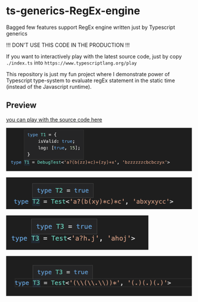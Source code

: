 # ts-generics-RegEx-engine
Bagged few features support RegEx engine written just by Typescript generics

!!! DON'T USE THIS CODE IN THE PRODUCTION !!! 

If you want to interactively play with the latest source code, just by copy `./index.ts` into `https://www.typescriptlang.org/play`

This repository is just my fun project where I demonstrate power of Typescript type-system to evaluate regEx statement in the static time (instead of the Javascript runtime).

## Preview

[you can play with the source code here](https://www.typescriptlang.org/play?target=1&ssl=1&ssc=1&pln=321&pc=1#code/PTAEFpK6dv4YgsAKBBRtQFkCGAXAC1AHsAHAUwCcCBLEgOwGcNN5V02vufxV8AnpVABJfNTqM8ZUAF5QAb1ShQAcnABGDaoBcoANqaNAGjXhVp9RoBMFsxoAMd1VtUBdZfad7Djy+f9XfwBOZ0d3T3VQn3Bg-2dNJ38ADmdQjxQVdVSY5PiQhIB2Z1SMrPBimML8s1T-ADZnYrKzRpj6mvVi-wBWZ0aW9T6Yns7wRv8AFmc+wfBpmMmxvv8AZmdpufWY1bHp-1tLdbnbGOsx9cDnWzntGJMzBMO1JLVtQe8DB0tXqzDnJyDO4GB6qADUAOuCXekVOBnOaghlm0RyeEUyam2Bl2iKhln2ZmOkQWBiWuNRlhWZk2kWGBlG5LUBNUEzMs0ibQMHUZqipqm6rXRWUqBmqPNZqjqZmakRyBjyPIFqlCKSFamiBjiPKlLl+sTVut0IO+PJVbxRXgNrh8WksSLevxs0JhGJccP0NjtYQtLku9hukQ0WI9OPBYWeLmZmiJro0JI9ZLDyL9Lj5mhpsbpHoZSbezI0Es07NjnI93NzqbCSs0A0DIo9YorBbCOs0Mtjco9CqbSo0ZqspUDGo9WqbOuser7BonRv0E69yP71h94Bng2Xs+XC7UM8s1gjq5dWX3m4RFY3e5Tq4Druswbv29UJ73Ubv0-j1kT9qfKesac-05Zn+j4AXuhZ-tOpbWOW34QXu1bQdO9bWI2sEStYrYodOnYYSBSrWP2q6Drew4ESBOqrHqBEGpRs6USB-arCutGDExdGgt+tFHAebGse6qxnpxPqrFeAk0cGImPmJRxRiJNHxqsX7OHJRxpopNFZqsOaccyqyFlpNGlnpUl8qs1Z6TR9ZmVJEqrK2Zk0Z2dlSUqqyEXZNHDm5Uk6pMepuQafmzn5Un9pMK5BRkAC+qAcGAAAC+BMOAFAAB6UAAxvgKVUFQJBUPwQgUKAACCAAmZUaAAPAAKgAfHIojiDQ+D0Aw0j6DVbj6KsGToIlyVpZl2XUHlBUoIIwgAMoAK4AEbVfVjViBIrVSLgZCdd11gZIVwgAPrlWVtWmAAqqYABKFAsPIS3yAACrgVBMBQIgMPgVWnQ1aXiAwZUsA4oAAPygFdLB6IdFVVUdi11aYs0LZ9cOlRV1Vg3VdWxRNRWgPtCMnaA52g9djV3aAj3Pa971I6AP0UH9APA8T4O4-jCOw-D83VV9nOI+jmMoHFoADSl6UUFlOVjXtxUUy9b0fWTK0tW1HVdfoDi7djwhHQTX2NbLVMfZDx0G-LtXI6b1NfRj0ugPjNVnQ1D1PXL1N4-NVWWwrFsu4bSM24LaBgLwIch0LId2-gZUADK0HNrCh9A4eJynyCB5wkClbluACCwM2tQANkwtsABIULgx1kzVtOpb9-0GLQDAAGbUKAABitDPfgK0ALamAAdIPjct1QuNg-gbhMx3Xe96AegMBQABu1C2zVuC0AX5ukzXdcsPow+t-t09MN34h96Ag-9wfo-j5PIPj3PoAL8v42TcVV09yQy-R7gJ9b7dO96b130Jfa+zN8CmDAftH+J8RAUB7nfcBj9n4ry1sVGB3tt50wZgYUBzdD7j0gfg0eGDEEYOQUvVBtsP5fwoMfJKAA5XuTACYAGESAzXek7UA7DOH4EATgwGINq56BocvehTAmFnxYWvDe5teZVV4e9UwGgA7UIoGQAuuAMoUAwb3AmDCKAAHc9Fn24SAweYjdG-29qYQxJibG901m-cmM0mCEGhrlAR9dcAMAEPoNwphe7mMviVXKQSz7OJxgAUTKrQfApj4ElXwPgKgVVPBhNHtgnxfiAnGE8AAaQoAIbxLAT5UEbgAc3yRiAAargAuM1irZJYL4gQNSVA1UBvIAA8j3eJVUMGeKoMjIpAgGoADJFAGAANbFNAI3UAYy3B6HqY04qUUOmgBqhoRqSgMQqH0AUhZDBQBzIECQJu2yNZ6C6UcloMUUDcKupo7R1jYFn2GaYHZAtbaxPiYknuPSm6AuSak9JGJMmlNAG0gJeTCnzJaaAcpVStlrKadCtpqBnkaK0TowFXzQD-ISY4s+YK0lDMyaM4pph0UUDUWg1x7iaokAJVCpFsLuqBKavAnFrz8WkvgYS+6biPGUtysjYJvyg6sGRakqpedC7F0ZVNTR8Sao-VqtClFDBKncOrki1QqhPAgwCZ4W50KAAGAASBQYD6FRVtWA8eUVLUmtAP1JKothqS3yp4Q59CB6DxZXMhgtAABeFApryt1VVcedUWi3KxhnLgoAqAUEqWlUAZBfaj1DkLaN2iZmgDmr-CgZVs25pOUwMgndy0lpKUQWgrSjHXRID3YqTAOFUB0ULBqhAUlkCYDoEARix39wufneaFB+4ZXbcAIxBAMqECBovWQM0HAaAAFZzWSAATQYdYaORisYuJDfTCNUaY2VP-ts6FRr3VmoxBapFlqAA6b6nXEPAa691nrBpiwlqNP1ByDCqA-XYS+56w2RujRU2N8bE13tfV+ke7dO4n0dXa79Lq3UYhBv+714sRq5RAyoANGGIEX2DSQUNl64NVLjddfACbzXbNPTjA2V1KnRNStBmRHqABUSKdWVICYJ4A8N8BFsxbkye8h9ABLcPq6FT6VAg0LRlGZbGy4Vy3oa-uxr8Pk19tx3j-Harr03vVUwIrmWssFT3KqmmZmmAUKAN+ehVBGI3mVDKT0yqqAANygAAI4zV8a1JutBqBebSto-ABcBA9IXqoUAUUA4qD0Lpyu31a5AJYKoIGRn1MmcpmZvjtH6YyKs-IolcSSUfPgcC0FKS0kucsOFyLtBovUGcJGvKPSqApYoKoTLj8cv6fyzg1QgmStMy4xm8zVXmCWbkTZ+rALHMtcc+S5z0mtOdYi+9HrMWqD9eoCQIb2B8qjfG9l8uuX70QndYtnjlXQ0sP9eR2R1m4bfZUHZwgLKCUA-Ix1sHKh0BzrICUrRJ9aYF3gfTfhviK0zTIGVAgxUF4n3rec0Alqusnd61QPD5GKegCGcS1r4KhkueRqoYnUWzsXcG1QG76axsC0p6AHn5H+cPb00tQ1AAKebIM3vLc+2tv7tnRX7aLaYAJ93QCTZF9N+uqgACUEuysvQqxZsHv35Fg6ByDxzELedQ7ADVHpAARHpOh00MFwB2jzVmTn4BINm8gQN-eQ+Jp-b+NjFdaf+6Bin+zrfkc82oSpeUMfRKRx29682Y8n2x8OqnoeGeB5UMz07sW1Dxayklkb6fKePN5-zlQgu1ePam7vNQEHXumaWx96rVvKfoHiatYqtDR7WAWdImF-DGC9sj9s2rJv6oR95+bhzTWnOB4h1PlQ0eY8eaKnFlPKPK+88I0NYjvrxpb9AIvBpTTbkehaDHwvpO4upQS+X1Lgfq+U9r3ztjUvO+reNzPvPpTovgSh1tMnHqoBQHvmniFpfuskLrliFg-mdk-i-slqlull-tKkfoBiRlLIygbGVBVrer-hZtBvRteubHVOrJrCmogGmhmlmo3M1GQOms1AnGwELC4gABqNQlRkCaICDYAzQFytSaIUAABal212t2EK6AG+QsFOEBCeHCZAyeyOMBih5Gme4g2e+gWhUe2+lAu+Gh+AwWF+V+FAegAARHNNYUgcdizsXpAc-mXugaNkFpsgYeRu5hAVAaYeYXAdfqANYRlPYWFo4UXlQKgW4RXkFt4VFG4PETKhTsgcXtYQNldhzrdvYVoV4SkXbGqvgBqrXFVKoKlM-nNBlFUalGNjUvIaAKsH2rbPwYIcIaIbQOIVIezpzhQN3ugHbo7noC7m7sVN7qAAwiQGVBQJ4IWuINCu5kEVYTCn4iFnHm0iFjoddHoG0ullsiUfwiJtevChiG9NMalNCgwDND3HNNQGig0o1HMRQHgPgMutdAxrqskmcWlIruIN8j9EEn9GlEATgT6sBmfjwowEwNcfWvIGsrftio1OwswDCRWkig4I+sidCR2mVEhvoVPjrIHliaiVsofglF6sfkBqRqPF6t7iQAXLcaISjBWkYvlDMiwJUiQFMaAE3PlMiu2sVOmr-IwIHq0Ulu0WIUjt0Vkb0b8RQP8bXKYDrN8alKYMSTiRjDQWDl-lEtNNJuIC8W8UwB8ZUl8UCalN3k8QsRYfASsQIGsTvnaZsfqdsXaXsZ4AcdqscYEp4CqZcdcbceNE7J4AMT9LMS6foKoG-O4Pej5gXH5gFpXqaqkk0ionfo-E8ZGdGZPIav4anmYd9hphGaoEsTGUigcfoCqemaVvoCmfKaABoNWY-PoE3A0i9KYBrN9noJmVGUVGWZroVioUntAQWaBsIsxhVmQHKZGVsUwO4JdPArQhIlIvAjIgCaIOaRjKpoHmAiIEwIaYQOWqSZTmAuqeWmDk2SDHuQefWkinWYHsmVQKmZCSiTiU2VlgYK2UXPWWebiWDnoOgLjuIGidScDIHi2W2fWZ2aBvPJQqPOgJAdSQAITIqEAcLxlPxwWgCEAbSUAMBGarwTkd5TmTklRTQOzbLrl+nyAOA4rvZkBkUGoDkGAtCPnPlVlsagkn7gmeCTakXkXUFM6RGk79nN4uFoEV5-q24iD3R6BgLNorEkBECtzkBrSnJoVGIeY+5MC4DLw2kYpGKEAbzFSsEkA6JMBMBVKgBY7SZGEzGgZcVUn4EU5PE3nGnXpmnnFVR8XEWMXIwHGAnnF5bN74m867n7lLqHllTHkqCnlQmonfbplXkRWvFRXQr3lT7jknyTmy5Mb0V+UKlUbKnmlqnxUalf4fmhVb5fntn54bnnExWU6b7n6NznF6Aql1UqA2IIF5W8YMUCWdUeY-S3Jhnr6U5zqvnlp6C-l1Uf687pmwUvycXkkAZgnUm8WN78X1SRlpHnY5nMWqCZFDaSXGauWRXvEeXdzmnd4U6OV4FkaU4+X5UCWNUBVg4dWgbBUFYNzfrXnnXRUnJoa-lJWiApVvFonMUZW85ZX4A5Um5bX+XrnFUNUvnYnlrjYU4jXZXEW5UI2FWBXAldmYVLXPoeorVEZOUPVPV9V+U7XCWs77ViVHXZFc7upilCEiGSmSHSEs19Fg53Wn5g7U3pQFXG4AnvXmnfZfU4L7zfrA2FmUXY30W42+UvWUWKnMlVQqmlWTVlQY2PwapK19Uq3PUbYBX1WE2k2qBIU220zIU20EWMr24UBzQzSVKG0fSeCTlenwbVIek-Q+2oqeCEGenyCqoFzqqaoHFAFgykxEXK2EHEGTk+yUxlTR2ImyAhnk2Un3UQlgw0HpVPn2UU4EZgBvFaYLJXLKWK2w3EUj796kAvygCGX0mdrXr83Z24GC1T752NnQoh0-SRlI66pEBqgl3TLNprK0BlR6B1khYFwkCVKiIkxzXkZ6DuaT0NLT16A1UUAhbgnRyL3L1MAhbDwkBeaibWUkAkwMBKWgA9yRUeYbwFweaHm0x-Rpar3r0LJMBT0z08mQX73UmH1L3MzpYcbCAe29XpSB26qFWwN6qNTO2u3u3MbQNkCFWCWb0R2BaaxYwQPFQ7JIMu1u1QOqC4BAyi5zSi7hrhra6CYZTa5gg0MCBMO1GWBzS0NcPhrVG8PhoCC1HSr4OMo1TD63RoPkOUPUOpSsMMP0MZTOC4BzQyMyMZQKNCOByryrBx1-yqCi4fr6Nvr9wfra70POCi79za4WNWOWNjbJq24O49LDpCyDFO521jStLppPx32mU5qVLY4VplQkBGIMCoBAA)




![RegEx engine preview](/docs/preview-1.png)

![RegEx engine preview](/docs/preview-2.png)

![RegEx engine preview](/docs/preview-3.png)

![RegEx engine preview](/docs/preview-4.png)
